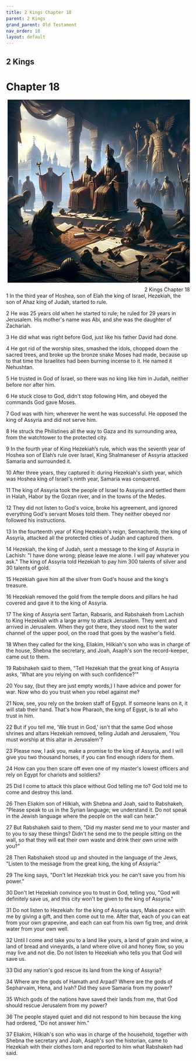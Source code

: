 ```yaml
---
title: 2 Kings Chapter 18
parent: 2 Kings
grand_parent: Old Testament
nav_order: 18
layout: default
---
```


## 2 Kings

# Chapter 18

<div style="clear: both; text-align: right;">
    <img src="/assets/Image/2 Kings/500/18.jpg" alt="2 Kings Chapter 18" class="chapter-image" style="max-width: 100%; height: auto; float: right; margin: 0 0 10px 10px; padding-left: 10%;">
    <figcaption style="font-size: 14px;">2 Kings Chapter 18</figcaption>
</div>
1 In the third year of Hoshea, son of Elah the king of Israel, Hezekiah, the son of Ahaz king of Judah, started to rule.

2 He was 25 years old when he started to rule; he ruled for 29 years in Jerusalem. His mother's name was Abi, and she was the daughter of Zachariah.

3 He did what was right before God, just like his father David had done.

4 He got rid of the worship sites, smashed the idols, chopped down the sacred trees, and broke up the bronze snake Moses had made, because up to that time the Israelites had been burning incense to it. He named it Nehushtan.

5 He trusted in God of Israel, so there was no king like him in Judah, neither before nor after him.

6 He stuck close to God, didn't stop following Him, and obeyed the commands God gave Moses.

7 God was with him; wherever he went he was successful. He opposed the king of Assyria and did not serve him.

8 He struck the Philistines all the way to Gaza and its surrounding area, from the watchtower to the protected city.

9 In the fourth year of King Hezekiah’s rule, which was the seventh year of Hoshea son of Elah’s rule over Israel, King Shalmaneser of Assyria attacked Samaria and surrounded it.

10 After three years, they captured it: during Hezekiah's sixth year, which was Hoshea king of Israel's ninth year, Samaria was conquered.

11 The king of Assyria took the people of Israel to Assyria and settled them in Halah, Habor by the Gozan river, and in the towns of the Medes.

12 They did not listen to God's voice, broke his agreement, and ignored everything God's servant Moses told them. They neither obeyed nor followed his instructions.

13 In the fourteenth year of King Hezekiah's reign, Sennacherib, the king of Assyria, attacked all the protected cities of Judah and captured them.

14 Hezekiah, the king of Judah, sent a message to the king of Assyria in Lachish: "I have done wrong; please leave me alone. I will pay whatever you ask." The king of Assyria told Hezekiah to pay him 300 talents of silver and 30 talents of gold.

15 Hezekiah gave him all the silver from God's house and the king's treasure.

16 Hezekiah removed the gold from the temple doors and pillars he had covered and gave it to the king of Assyria.

17 The king of Assyria sent Tartan, Rabsaris, and Rabshakeh from Lachish to King Hezekiah with a large army to attack Jerusalem. They went and arrived in Jerusalem. When they got there, they stood next to the water channel of the upper pool, on the road that goes by the washer's field.

18 When they called for the king, Eliakim, Hilkiah's son who was in charge of the house, Shebna the secretary, and Joah, Asaph's son the record-keeper, came out to them.

19 Rabshakeh said to them, "Tell Hezekiah that the great king of Assyria asks, 'What are you relying on with such confidence?'"

20 You say, (but they are just empty words,) I have advice and power for war. Now who do you trust when you rebel against me?

21 Now, see, you rely on the broken staff of Egypt. If someone leans on it, it will stab their hand. That's how Pharaoh, the king of Egypt, is to all who trust in him.

22 But if you tell me, 'We trust in God,' isn't that the same God whose shrines and altars Hezekiah removed, telling Judah and Jerusalem, 'You must worship at this altar in Jerusalem'?

23 Please now, I ask you, make a promise to the king of Assyria, and I will give you two thousand horses, if you can find enough riders for them.

24 How can you then scare off even one of my master's lowest officers and rely on Egypt for chariots and soldiers?

25 Did I come to attack this place without God telling me to? God told me to come and destroy this land.

26 Then Eliakim son of Hilkiah, with Shebna and Joah, said to Rabshakeh, "Please speak to us in the Syrian language; we understand it. Do not speak in the Jewish language where the people on the wall can hear."

27 But Rabshakeh said to them, "Did my master send me to your master and to you to say these things? Didn't he send me to the people sitting on the wall, so that they will eat their own waste and drink their own urine with you?"

28 Then Rabshakeh stood up and shouted in the language of the Jews, "Listen to the message from the great king, the king of Assyria:"

29 The king says, "Don't let Hezekiah trick you: he can't save you from his power."

30 Don't let Hezekiah convince you to trust in God, telling you, "God will definitely save us, and this city won't be given to the king of Assyria."

31 Do not listen to Hezekiah: for the king of Assyria says, Make peace with me by giving a gift, and then come out to me. After that, each of you can eat from your own grapevine, and each can eat from his own fig tree, and drink water from your own well.

32 Until I come and take you to a land like yours, a land of grain and wine, a land of bread and vineyards, a land where olive oil and honey flow, so you may live and not die. Do not listen to Hezekiah who tells you that God will save us.

33 Did any nation's god rescue its land from the king of Assyria?

34 Where are the gods of Hamath and Arpad? Where are the gods of Sepharvaim, Hena, and Ivah? Did they save Samaria from my power?

35 Which gods of the nations have saved their lands from me, that God should rescue Jerusalem from my power?

36 The people stayed quiet and did not respond to him because the king had ordered, "Do not answer him."

37 Eliakim, Hilkiah's son who was in charge of the household, together with Shebna the secretary and Joah, Asaph's son the historian, came to Hezekiah with their clothes torn and reported to him what Rabshakeh had said.


